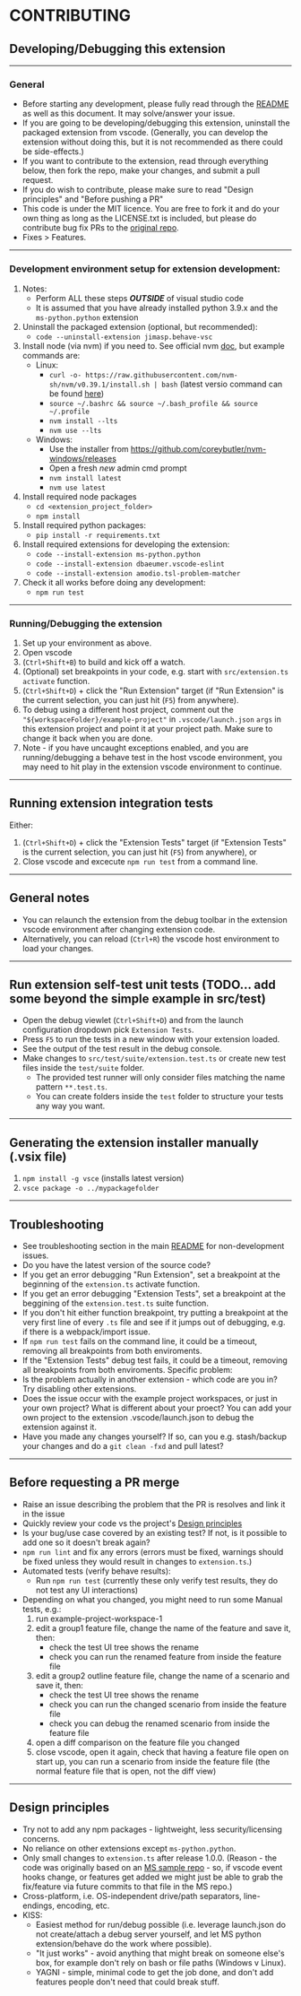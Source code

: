 # CONTRIBUTING

## Developing/Debugging this extension

---
### General
- Before starting any development, please fully read through the [README](README.md) as well as this document. It may solve/answer your issue.
- If you are going to be developing/debugging this extension, uninstall the packaged extension from vscode. (Generally, you can develop the extension 
without doing this, but it is not recommended as there could be side-effects.)
- If you want to contribute to the extension, read through everything below, then fork the repo, make your changes, and submit a pull request.
- If you do wish to contribute, please make sure to read "Design principles" and "Before pushing a PR"
- This code is under the MIT licence. You are free to fork it and do your own thing as long as the LICENSE.txt is included, but please do 
contribute bug fix PRs to the [original repo](https://github.com/jimasp/behave-vsc).
- Fixes > Features.

---
### Development environment setup for extension development:
1. Notes:
	- Perform ALL these steps ***OUTSIDE*** of visual studio code
	- It is assumed that you have already installed python 3.9.x and the `ms-python.python` extension
2. Uninstall the packaged extension (optional, but recommended):
	- `code --uninstall-extension jimasp.behave-vsc` 
3. Install node (via nvm) if you need to. See official nvm [doc](https://github.com/nvm-sh/nvm#install--update-script), but example commands are:
	- Linux: 
		- `curl -o- https://raw.githubusercontent.com/nvm-sh/nvm/v0.39.1/install.sh | bash` (latest versio command can be found [here](https://github.com/nvm-sh/nvm#install--update-script))
		- `source ~/.bashrc && source ~/.bash_profile && source ~/.profile`
		- `nvm install --lts`
		- `nvm use --lts`		
	- Windows: 
		- Use the installer from https://github.com/coreybutler/nvm-windows/releases
		- Open a fresh _new_ admin cmd prompt
		- `nvm install latest`
		- `nvm use latest`
4. Install required node packages
	- `cd <extension_project_folder>`
	- `npm install`
5. Install required python packages:  
 	- `pip install -r requirements.txt`
6. Install required extensions for developing the extension:  
	- `code --install-extension ms-python.python`
	- `code --install-extension dbaeumer.vscode-eslint`
	- `code --install-extension amodio.tsl-problem-matcher`
7. Check it all works before doing any development:  
	- `npm run test`

---
### Running/Debugging the extension
1. Set up your environment as above.
2. Open vscode
3. (`Ctrl+Shift+B`) to build and kick off a watch.
4. (Optional) set breakpoints in your code, e.g. start with `src/extension.ts activate` function.
5. (`Ctrl+Shift+D`) + click the "Run Extension" target (if "Run Extension" is the current selection, you can just hit (`F5`) from anywhere).
6. To debug using a different host project, comment out the `"${workspaceFolder}/example-project"` in `.vscode/launch.json` `args` in 
this extension project and point it at your project path. Make sure to change it back when you are done.
7. Note - if you have uncaught exceptions enabled, and you are running/debugging a behave test in the host vscode environment, you may 
need to hit play in the extension vscode environment to continue.

---
## Running extension integration tests
Either:
1. (`Ctrl+Shift+D`) + click the "Extension Tests" target (if "Extension Tests" is the current selection, you can just hit (`F5`) 
from anywhere), or
2. Close vscode and excecute `npm run test` from a command line.

---
## General notes
- You can relaunch the extension from the debug toolbar in the extension vscode environment after changing extension code.
- Alternatively, you can reload (`Ctrl+R`) the vscode host environment to load your changes.

---
## Run extension self-test unit tests (TODO... add some beyond the simple example in src/test)
- Open the debug viewlet (`Ctrl+Shift+D`) and from the launch configuration dropdown pick `Extension Tests`.
- Press `F5` to run the tests in a new window with your extension loaded.
- See the output of the test result in the debug console.
- Make changes to `src/test/suite/extension.test.ts` or create new test files inside the `test/suite` folder.
  - The provided test runner will only consider files matching the name pattern `**.test.ts`.
  - You can create folders inside the `test` folder to structure your tests any way you want.

---
## Generating the extension installer manually (.vsix file)
1. `npm install -g vsce` (installs latest version)
2. `vsce package -o ../mypackagefolder`

---
## Troubleshooting
- See troubleshooting section in the main [README](README.md#troubleshooting) for non-development issues.  
- Do you have the latest version of the source code?
- If you get an error debugging "Run Extension", set a breakpoint at the beginning of the `extension.ts` activate function.
- If you get an error debugging "Extension Tests", set a breakpoint at the beggining of the `extension.test.ts` suite function.
- If you don't hit either function breakpoint, try putting a breakpoint at the very first line of every `.ts` file and see if it jumps out 
of debugging, e.g. if there is a webpack/import issue.
- If `npm run test` fails on the command line, it could be a timeout, removing all breakpoints from both enviroments.
- If the "Extension Tests" debug test fails, it could be a timeout, removing all breakpoints from both enviroments.
Specific problem:
- Is the problem actually in another extension - which code are you in? Try disabling other extensions.
- Does the issue occur with the example project workspaces, or just in your own project? What is different about your proect? You can add your 
own project to the extension .vscode/launch.json to debug the extension against it.
- Have you made any changes yourself? If so, can you e.g. stash/backup your changes and do a `git clean -fxd` and pull latest?

---
## Before requesting a PR merge
- Raise an issue describing the problem that the PR is resolves and link it in the issue
- Quickly review your code vs the project's [Design principles](#design-principles)
- Is your bug/use case covered by an existing test? If not, is it possible to add one so it doesn't break again?
- `npm run lint` and fix any errors (errors must be fixed, warnings should be fixed unless they would result in changes to `extension.ts`.)
- Automated tests (verify behave results):
	- Run `npm run test` (currently these only verify test results, they do not test any UI interactions)
- Depending on what you changed, you might need to run some Manual tests, e.g.:
	1. run example-project-workspace-1
	2. edit a group1 feature file, change the name of the feature and save it, then: 
		- check the test UI tree shows the rename
		- check you can run the renamed feature from inside the feature file
	3. edit a group2 outline feature file, change the name of a scenario and save it, then: 
		- check the test UI tree shows the rename
		- check you can run the changed scenario from inside the feature file
		- check you can debug the renamed scenario from inside the feature file
	4. open a diff comparison on the feature file you changed
	5. close vscode, open it again, check that having a feature file open on start up, you can run a scenario from inside the feature file 
	(the normal feature file that is open, not the diff view)

---
## Design principles
- Try not to add any npm packages - lightweight, less security/licensing concerns.
- No reliance on other extensions except `ms-python.python`.
- Only small changes to `extension.ts` after release 1.0.0. (Reason - the code was originally based on an [MS sample repo](https://github.com/microsoft/vscode-extension-samples/blob/main/test-provider-sample) - so, if vscode event hooks change, or features get added we might just be able to grab the fix/feature via future commits to that file in the MS repo.)
- Cross-platform, i.e. OS-independent drive/path separators, line-endings, encoding, etc.
- KISS:
	- Easiest method for run/debug possible (i.e. leverage launch.json do not create/attach a debug server yourself, and let MS python extension/behave do the work where possible).
	- "It just works" - avoid anything that might break on someone else's box, for example don't rely on bash or file paths (Windows v Linux).
	- YAGNI - simple, minimal code to get the job done, and don't add features people don't need that could break stuff.


